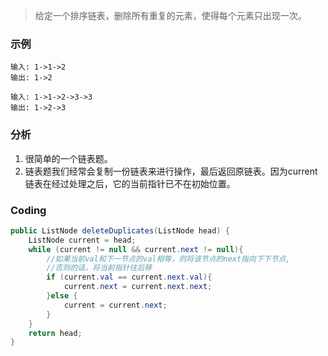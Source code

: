 
>给定一个排序链表，删除所有重复的元素，使得每个元素只出现一次。

###   示例
```
输入: 1->1->2
输出: 1->2

输入: 1->1->2->3->3
输出: 1->2->3
```


###   分析
1. 很简单的一个链表题。
2. 链表题我们经常会复制一份链表来进行操作，最后返回原链表。因为current链表在经过处理之后，它的当前指针已不在初始位置。

###   Coding
```java
public ListNode deleteDuplicates(ListNode head) {
    ListNode current = head;
    while (current != null && current.next != null){
        //如果当前val和下一节点的val相等，则将该节点的next指向下下节点,
        //否则的话，将当前指针往后移
        if (current.val == current.next.val){
            current.next = current.next.next;
        }else {
            current = current.next;
        }
    }
    return head;
}
```
